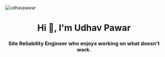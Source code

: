 
<p align="left"> <img src="https://komarev.com/ghpvc/?username=udhavpawar&color=blue&style=plastic&label=Profile Views" alt="udhavpawar" /> </p> 

<h1 align="center">Hi 👋, I'm Udhav Pawar</h1>
<h3 align="center">Site Reliability Engineer who enjoys working on what doesn't work.</h3>
